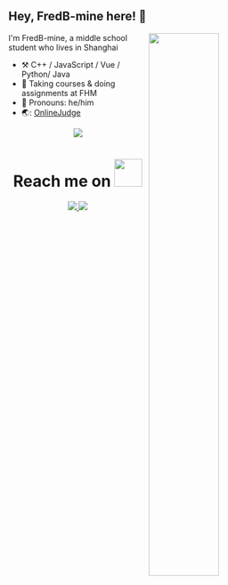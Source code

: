 ## Hey, FredB-mine here! :wave:
<img align="right" width="50%" src="https://github-readme-stats.vercel.app/api?username=FredB-mine&theme=tokyonight&show_icons=true">

I'm FredB-mine, a middle school student who lives in Shanghai
-   :hammer_and_pick: C++ / JavaScript / Vue / Python/ Java
-   :seedling: Taking courses & doing assignments at FHM
-   :man: Pronouns: he/him
-   🌏: <a href="http://alfredoj.natapp1.cc">OnlineJudge</a>

<p align="center">
  <img src="https://github-profile-trophy.vercel.app/?username=FredB-mine">
</p>

<h1 align="center">
  Reach me on 
  <img src="https://media.giphy.com/media/mGcNjsfWAjY5AEZNw6/giphy.gif" width="50">
</h1>

<p align="center">
  <a href="https://space.bilibili.com/1638383707">
    <img src="https://img.shields.io/badge/-BiliBili-pink?style=for-the-badge&logoColor=white">
  </a>
  <a href="/img/wechat_QR.jpg">
    <img src="https://img.shields.io/badge/-Wechat-green?style=for-the-badge&logoColor=white">
  </a>
</p>